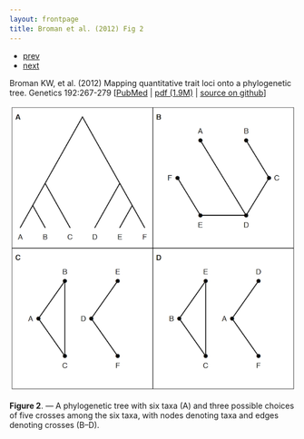 ```yaml
---
layout: frontpage
title: Broman et al. (2012) Fig 2
---
```


<div class="navbar">
  <div class="navbar-inner">
      <ul class="nav">
          <li><a href="rqtlbook.html">prev</a></li>
          <li><a href="phyloqtl_fig6.html">next</a></li>
      </ul>
  </div>
</div>

Broman KW, et al.
(2012)  Mapping quantitative trait loci
onto a phylogenetic tree.  Genetics 192:267-279
\[[PubMed](http://www.ncbi.nlm.nih.gov/pubmed/22745229) | [pdf (1.9M)](http://www.biostat.wisc.edu/~kbroman/publications/phyloqtl.pdf) | [source on github](https://github.com/kbroman/phyloQTLpaper)\]

![Broman et al. (2012) Fig 2](../../assets/bigpubpics/phyloqtl_fig2_lg.png)

**Figure 2**. &mdash; A phylogenetic tree with six taxa (A) and three possible
choices of five crosses among the six taxa, with nodes denoting taxa
and edges denoting crosses (B&ndash;D).

